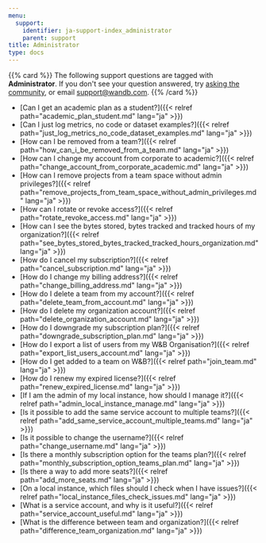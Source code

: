 ```yaml
---
menu:
  support:
    identifier: ja-support-index_administrator
    parent: support
title: Administrator
type: docs
---
```


{{% card %}}
The following support questions are tagged with <b>Administrator</b>. If you don't see 
your question answered, try [asking the community](https://community.wandb.ai/), 
or email [support@wandb.com](mailto:support@wandb.com).
{{% /card %}}

- [Can I get an academic plan as a student?]({{< relref path="academic_plan_student.md" lang="ja" >}})
- [Can I just log metrics, no code or dataset examples?]({{< relref path="just_log_metrics_no_code_dataset_examples.md" lang="ja" >}})
- [How can I be removed from a team?]({{< relref path="how_can_i_be_removed_from_a_team.md" lang="ja" >}})
- [How can I change my account from corporate to academic?]({{< relref path="change_account_from_corporate_academic.md" lang="ja" >}})
- [How can I remove projects from a team space without admin privileges?]({{< relref path="remove_projects_from_team_space_without_admin_privileges.md" lang="ja" >}})
- [How can I rotate or revoke access?]({{< relref path="rotate_revoke_access.md" lang="ja" >}})
- [How can I see the bytes stored, bytes tracked and tracked hours of my organization?]({{< relref path="see_bytes_stored_bytes_tracked_tracked_hours_organization.md" lang="ja" >}})
- [How do I cancel my subscription?]({{< relref path="cancel_subscription.md" lang="ja" >}})
- [How do I change my billing address?]({{< relref path="change_billing_address.md" lang="ja" >}})
- [How do I delete a team from my account?]({{< relref path="delete_team_from_account.md" lang="ja" >}})
- [How do I delete my organization account?]({{< relref path="delete_organization_account.md" lang="ja" >}})
- [How do I downgrade my subscription plan?]({{< relref path="downgrade_subscription_plan.md" lang="ja" >}})
- [How do I export a list of users from my W&B Organisation?]({{< relref path="export_list_users_account.md" lang="ja" >}})
- [How do I get added to a team on W&B?]({{< relref path="join_team.md" lang="ja" >}})
- [How do I renew my expired license?]({{< relref path="renew_expired_license.md" lang="ja" >}})
- [If I am the admin of my local instance, how should I manage it?]({{< relref path="admin_local_instance_manage.md" lang="ja" >}})
- [Is it possible to add the same service account to multiple teams?]({{< relref path="add_same_service_account_multiple_teams.md" lang="ja" >}})
- [Is it possible to change the username?]({{< relref path="change_username.md" lang="ja" >}})
- [Is there a monthly subscription option for the teams plan?]({{< relref path="monthly_subscription_option_teams_plan.md" lang="ja" >}})
- [Is there a way to add more seats?]({{< relref path="add_more_seats.md" lang="ja" >}})
- [On a local instance, which files should I check when I have issues?]({{< relref path="local_instance_files_check_issues.md" lang="ja" >}})
- [What is a service account, and why is it useful?]({{< relref path="service_account_useful.md" lang="ja" >}})
- [What is the difference between team and organization?]({{< relref path="difference_team_organization.md" lang="ja" >}})